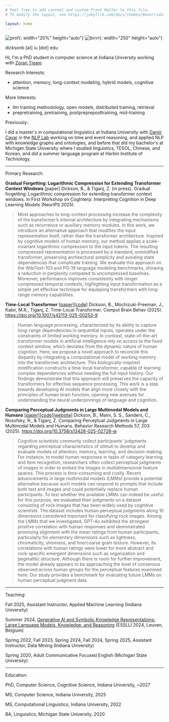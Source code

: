 ```yaml
---
# Feel free to add content and custom Front Matter to this file.
# To modify the layout, see https://jekyllrb.com/docs/themes/#overriding-theme-defaults

layout: home
---
```

![prof](../assets/images/prof2.jpg){: width="20%" height="auto"}
![brrrr](../assets/images/brrrr.jpg){: width="250" height="auto"}

dicksonb [at] iu [dot] edu

Hi, I'm a PhD student in computer science at Indiana University working with [Zoran Tiganj](https://homes.luddy.indiana.edu/ztiganj/).

Research Interests:

 - attention, memory, long-context modeling, hybrid models, cognitive science

More Interests:

 - llm training methodology, open models, distributed training, retrieval 
 - prepretraining, pretraining, postprepreposttraining, mid-training 

Previously: 

I did a master's in computational linguistics at Indiana University with [Damir Cavar](https://damir.cavar.me/) in the [NLP Lab](https://nlp-lab.org/) working on time and event reasoning, and applied NLP with knowledge graphs and ontologies, and before that did my bachelor's at Michigan State University where I studied linguistics, TESOL, Chinese, and Korean, and did a summer language program at Harbin Institute of Technology.

---


Primary Research:

**Gradual Forgetting: Logarithmic Compression for Extending Transformer Context Windows** \[paper\] Dickson, B., & Tiganj, Z. (in press). Gradual forgetting: Logarithmic compression for extending transformer context windows. In First Workshop on CogInterp: Interpreting Cognition in Deep Learning Models (NeurIPS 2025). 

> Most approaches to long-context processing increase the complexity of the transformer’s internal architecture by integrating mechanisms such as recurrence or auxiliary memory modules. In this work, we introduce an alternative approach that modifies the input representation itself, rather than the transformer architecture. Inspired by cognitive models of human memory, our method applies a scale-invariant logarithmic compression to the input tokens. The resulting compressed representation is processed by a standard, unmodified transformer, preserving architectural simplicity and avoiding state dependencies that complicate training. We evaluate this approach on the WikiText-103 and PG-19 language modeling benchmarks, showing a reduction in perplexity compared to uncompressed baselines. Moreover, performance improves consistently with longer compressed temporal contexts, highlighting input transformation as a simple yet effective technique for equipping transformers with long-range memory capabilities.

**Time-Local Transformer** [[paper]](https://link.springer.com/article/10.1007/s42113-025-00253-9)[[code]](https://github.com/cogneuroai/time-local-transformer) Dickson, B., Mochizuki-Freeman, J., Kabir, M.R., Tiganj, Z. Time-Local Transformer. Comput Brain Behav (2025). https://doi.org/10.1007/s42113-025-00253-9

> Human language processing, characterized by its ability to capture long-range dependencies in sequential inputs, operates under the constraints of limited working memory. In contrast, state-of-the-art transformer models in artificial intelligence rely on access to the fixed context window, which deviates from the dynamic nature of human cognition. Here, we propose a novel approach to reconcile this disparity by integrating a computational model of working memory into the transformer architecture. This biologically-inspired modification constructs a time-local transformer, capable of learning complex dependencies without needing the full input history. Our findings demonstrate that this approach still preserves the capacity of transformers for effective sequence processing. This work is a step towards developing AI models that align more closely with the principles of human brain function, opening new avenues for understanding the neural underpinnings of language and cognition.

**Comparing Perceptual Judgments in Large Multimodal Models and Humans** [[paper]](https://link.springer.com/article/10.3758/s13428-025-02728-w)[[code]](https://github.com/cogneuroai/multimodal-models-rock)[[website]](https://cognlp.com) Dickson, B., Maini, S. S., Sanders, C., Nosofsky, R., & Tiganj, Z. Comparing Perceptual Judgments in Large Multimodal Models and Humans. Behavior Research Methods 57, 203 (2025). https://doi.org/10.3758/s13428-025-02728-w

> Cognitive scientists commonly collect participants' judgments regarding perceptual characteristics of stimuli to develop and evaluate models of attention, memory, learning, and decision-making. For instance, to model human responses in tasks of category learning and item recognition, researchers often collect perceptual judgments of images in order to embed the images in multidimensional feature spaces. This process is time-consuming and costly. Recent advancements in large multimodal models (LMMs) provide a potential alternative because such models can respond to prompts that include both text and images and could potentially replace human participants. To test whether the available LMMs can indeed be useful for this purpose, we evaluated their judgments on a dataset consisting of rock images that has been widely used by cognitive scientists. The dataset includes human perceptual judgments along 10 dimensions considered important for classifying rock images. Among the LMMs that we investigated, GPT-4o exhibited the strongest positive correlation with human responses and demonstrated promising alignment with the mean ratings from human participants, particularly for elementary dimensions such as lightness, chromaticity, shininess, and fine/coarse grain texture. However, its correlations with human ratings were lower for more abstract and rock-specific emergent dimensions such as organization and pegmatitic structure. Although there is room for further improvement, the model already appears to be approaching the level of consensus observed across human groups for the perceptual features examined here. Our study provides a benchmark for evaluating future LMMs on human perceptual judgment data.


---


Teaching:

Fall 2025, Assistant Instructor, Applied Machine Learning (Indiana University)

Summer 2024, [Generative AI and Symbolic Knowledge Representations: Large Language Models, Knowledge, and Reasoning](https://damir.cavar.me/ESSLLI24_LLM_KG.github.io/) (ESSLLI 2024, Leuven, Belgium)

Spring 2022, Fall 2023, Spring 2024, Fall 2024, Spring 2025, Assistant Instructor, Data Mining (Indiana University)

Spring 2020, Adult Communicative Focused English (Michigan State University)

---


Education:

PhD, Computer Science, Cognitive Science, Indiana University, ~2027


MS, Computer Science, Indiana University, 2025


MS, Computational Linguistics, Indiana University, 2022


BA, Linguistics, Michigan State University, 2020

